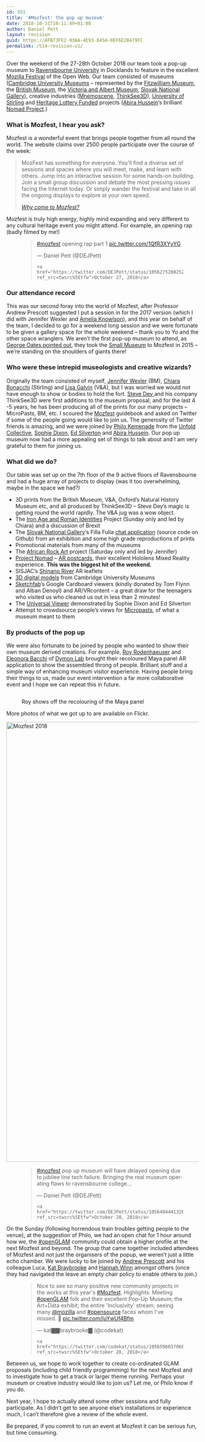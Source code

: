 ```yaml
---
id: 551
title: '#Mozfest: the pop up museum'
date: 2018-10-31T10:11:49+01:00
author: Daniel Pett
layout: revision
guid: https://AFB73FE2-93AA-4E93-845A-8EF6E2B479FC
permalink: /514-revision-v1/
---
```

<p class="has-text-color has-background has-drop-cap has-vivid-red-color has-very-light-gray-background-color">
  Over the weekend of the 27-28th October 2018 our team took a pop-up museum to <a href="https://www.ravensbourne.ac.uk/">Ravensbourne University</a> in Docklands to feature in the excellent <a href="https://mozillafestival.org/">Mozilla Festival</a> of the Open Web. Our team consisted of museums (<a href="https://www.museums.cam.ac.uk/">Cambridge University Museums</a> &#8211; represented by the <a href="https://www.fitzmuseum.cam.ac.uk/">Fitzwilliam Museum</a>, the <a href="http://britishmuseum.org">British Museum</a>, the <a href="https://www.vam.ac.uk/">Victoria and Albert Museum</a>, <a href="https://www.sng.sk/en">Slovak National Gallery</a>), creative industries (<a href="https://mnemoscene.io/">Mnemoscene</a>, <a href="https://www.thinksee3d.com/">ThinkSee3D</a>), <a href="https://www.stir.ac.uk/">University of Stirling</a> and <a href="https://www.hlf.org.uk/">Heritage Lottery Funded</a> projects (<a href="https://twitter.com/AbiraHussein">Abira Hussein</a>&#8216;s brilliant <a href="https://nomad-project.co.uk/">Nomad Project</a>.)
</p>

### What is Mozfest, I hear you ask?

Mozfest is a wonderful event that brings people together from all round the world. The website claims over 2500 people participate over the course of the week:

<blockquote class="wp-block-quote">
  <p>
    MozFest has something for everyone. You’ll find a diverse set of sessions and spaces where you will meet, make, and learn with others. Jump into an interactive session for some hands-on building. Join a small group discussion and debate the most pressing issues facing the Internet today. Or simply wander the festival and take in all the ongoing displays to explore at your own speed.
  </p>
  
  <cite><a href="https://mozillafestival.org/why-come-to-mozfest">Why come to Mozfest?</a></cite>
</blockquote>

Mozfest is truly high energy, highly mind expanding and very different to any cultural heritage event you might attend. For example, an opening rap (badly filmed by me!)&nbsp;<figure class="wp-block-embed-twitter wp-block-embed is-type-rich is-provider-twitter">

<div class="wp-block-embed__wrapper">
  <blockquote class="twitter-tweet" data-width="500" data-dnt="true">
    <p lang="en" dir="ltr">
      <a href="https://twitter.com/hashtag/mozfest?src=hash&ref_src=twsrc%5Etfw">#mozfest</a> opening rap part 1 <a href="https://t.co/1QfR3XYyYG">pic.twitter.com/1QfR3XYyYG</a>
    </p>&mdash; Daniel Pett (@DEJPett) 
    
    <a href="https://twitter.com/DEJPett/status/1056275200252264449?ref_src=twsrc%5Etfw">October 27, 2018</a>
  </blockquote>
</div></figure> 

### Our attendance record

This was our second foray into the world of Mozfest, after Professor Andrew Prescott suggested I put a session in for the 2017 version (which I did with Jennifer Wexler and [Amelia Knowlson](http://ameliaknowlson.com/)), and this year on behalf of the team, I decided to go for a weekend long session and we were fortunate to be given a gallery space for the whole weekend &#8211; thank you to Yo and the other space wranglers. We aren&#8217;t the first pop-up museum to attend, as [George Oates pointed out](https://twitter.com/ukglo/status/1056502154440130560), they took the [Small Museum](https://thesmallmuseum.org/2015/11/14/the-small-museum-v2/) to Mozfest in 2015 &#8211; we&#8217;re standing on the shoulders of giants there!

### Who were these intrepid museologists and creative wizards?

Originally the team consisted of myself, [Jennifer Wexler](https://twitter.com/JWexlerBM) (BM), [Chiara Bonacchi](https://twitter.com/ChBonacchi) (Stirling) and [Lisa Galvin](https://twitter.com/LisaGalvin_) (V&A), but I was worried we would not have enough to show or bodies to hold the fort. [Steve Dey&nbsp;](https://twitter.com/thinksee3d)and his company ThinkSee3D were first additions to the museum proposal, and for the last 4 -5 years, he has been producing all of the prints for our many projects &#8211; MicroPasts, BM, etc. I scoured the [Mozfest](https://mozillafestival.org/) guidebook and asked on Twitter if some of the people going would like to join us. The generosity of Twitter friends is amazing, and we were joined by [Philo&nbsp;Kemenade](https://twitter.com/phivk) from the [Unfold Collective](http://unfold.is/), [Sophie Dixon](https://twitter.com/SophieDixon1), [Ed Silverton](https://twitter.com/edsilv) and [Abira Hussein](https://twitter.com/AbiraHussein). Our pop up museum now had a more appealing set of things to talk about and I am very grateful to them for joining us.

### What did we do?&nbsp;

Our table was set up on the 7th floor of the 9 active floors of Ravensbourne and had a huge array of projects to display (was it too overwhelming, maybe in the space we had?)

  * 3D prints from the British Museum, V&A, Oxford&#8217;s Natural History Museum etc, and all produced by ThinkSee3D &#8211; Steve Dey&#8217;s magic is getting round the world rapidly. The V&A jug was a wow object.&nbsp;
  * The [Iron Age and Roman Identities](http://ancientidentities.org/) Project (Sunday only and led by Chiara) and a discussion of Brexit
  * The [Slovak National Gallery](https://sng.sk/)&#8216;s Filla Fulla&nbsp;[chat application](https://fillafulla.sng.sk/) (source code on Github) from an exhibition and some high grade reproductions of prints
  * Promotional materials from many of the museums
  * The [African Rock Art](https://africanrockart.britishmuseum.org) project (Saturday only and led by Jennifer)&nbsp;
  * [Project Nomad](https://nomad-project.co.uk/) &#8211; [AR postcards](https://nomad-project.co.uk/ar), their excellent Hololens Mixed Reality experience. **This was the biggest hit of the weekend.&nbsp;**
  * SISJAC&#8217;s [Shinano River](http://sainsbury-institute.org/research/archaeology-and-heritage/shinano-river/) AR leaflets
  * [3D digital models](https://sketchfab.com/danielpett/collections/university-of-cambridge-museums) from Cambridge University Museums
  * [Sketchfab](https://sketchfab.com)&#8216;s Google Cardboard viewers (kindly donated by Tom Flynn and Alban Denoyl) and AR/VRcontent &#8211; a great draw for the teenagers who visited us who cleaned us out in less than 2 minutes!
  * The [Universal Viewer](http://universalviewer.io) demonstrated by Sophie Dixon and Ed Silverton
  * Attempt to crowdsource people&#8217;s views for [Micropasts](https://micropasts.org), of what a museum meant to them

### By products of the pop up

We were also fortunate to be joined by people who wanted to show their own museum derived creations. For example,&nbsp;[Roy Rodenhaeuser](https://twitter.com/RoyRodenhaeuser) and [Eleonora Bacchi](https://twitter.com/EleonoraBacchi) of [Dymon Lab](https://www.dymonlab.com/) brought their recoloured Maya panel AR application to show the assembled throng of people. Brilliant stuff and a simple way of enhancing museum visitor experience. Having people bring their things to us, made our event intervention a far more collaborative event and I hope we can repeat this in future.&nbsp;<figure class="wp-block-image">

<img src="http://museologi.st/images/uploads/2018/10/43797819330_3916327fd1_k.jpg" alt="" class="wp-image-517" srcset="https://museologi.st/images/uploads/2018/10/43797819330_3916327fd1_k.jpg 2048w, https://museologi.st/images/uploads/2018/10/43797819330_3916327fd1_k-300x169.jpg 300w, https://museologi.st/images/uploads/2018/10/43797819330_3916327fd1_k-768x432.jpg 768w, https://museologi.st/images/uploads/2018/10/43797819330_3916327fd1_k-1024x576.jpg 1024w" sizes="(max-width: 2048px) 100vw, 2048px" /> <figcaption>Roy shows off the recolouring of the Maya panel</figcaption></figure> 

More photos of what we got up to are available on Flickr.&nbsp;

<a data-flickr-embed="true" href="https://www.flickr.com/photos/dankate/albums/72157702805961974" title="Mozfest 2018"><img src="https://farm2.staticflickr.com/1975/44701687655_0ac9356ac0_k.jpg" width="2048" height="1152" alt="Mozfest 2018" /></a> <figure class="wp-block-embed-twitter wp-block-embed is-type-rich is-provider-twitter">

<div class="wp-block-embed__wrapper">
  <blockquote class="twitter-tweet" data-width="500" data-dnt="true">
    <p lang="en" dir="ltr">
      <a href="https://twitter.com/hashtag/mozfest?src=hash&ref_src=twsrc%5Etfw">#mozfest</a> pop up museum will have delayed opening due to jubilee line tech failure. Bringing the real museum operating flaws to ravensbourne college&#8230;
    </p>&mdash; Daniel Pett (@DEJPett) 
    
    <a href="https://twitter.com/DEJPett/status/1056494441320595456?ref_src=twsrc%5Etfw">October 28, 2018</a>
  </blockquote>
</div></figure> 

On the Sunday (following horrendous train troubles getting people to the venue), at the suggestion of Philo, we had an open chat for 1 hour around how we, the [#openGLAM](https://openglam.org/) community could obtain a higher profile at the next Mozfest and beyond. The group that came together included attendees of Mozfest and not just the organisers of the popup, we weren&#8217;t just a little echo chamber. We were lucky to be joined by [Andrew Prescott](https://twitter.com/Ajprescott) and his colleague Luca, [Kat Braybrooke](https://twitter.com/codekat) and [Hannah Winn](https://twitter.com/HannahWinn3) amongst others (once they had navigated the leave an empty chair policy to enable others to join.)<figure class="wp-block-embed-twitter wp-block-embed is-type-rich is-provider-twitter">

<div class="wp-block-embed__wrapper">
  <blockquote class="twitter-tweet" data-width="500" data-dnt="true">
    <p lang="en" dir="ltr">
      Nice to see so many positive new community projects in the works at this year's <a href="https://twitter.com/hashtag/Mozfest?src=hash&ref_src=twsrc%5Etfw">#Mozfest</a>. Highlights: Meeting <a href="https://twitter.com/hashtag/openGLAM?src=hash&ref_src=twsrc%5Etfw">#openGLAM</a> folk and their excellent Pop-Up Museum; the Art+Data exhibit; the entire 'Inclusivity' stream; seeing many <a href="https://twitter.com/mozilla?ref_src=twsrc%5Etfw">@mozilla</a> and <a href="https://twitter.com/hashtag/opensource?src=hash&ref_src=twsrc%5Etfw">#opensource</a> faces whom I've missed. 🎉 <a href="https://t.co/IuYwUf4Bfm">pic.twitter.com/IuYwUf4Bfm</a>
    </p>&mdash; kat▇▇braybrooke▇ (@codekat) 
    
    <a href="https://twitter.com/codekat/status/1056596037060755457?ref_src=twsrc%5Etfw">October 28, 2018</a>
  </blockquote>
</div></figure> 

Between us, we hope to work together to create co-ordinated GLAM proposals (including child friendly programming) for the next Mozfest and to investigate how to get a track or larger theme running. Perhaps your museum or creative industry would like to join us? Let me, or Philo know if you do.&nbsp;

Next year, I hope to actually attend some other sessions and fully participate. As I didn&#8217;t get to see anyone else&#8217;s installations or experience much, I can&#8217;t therefore give a review of the whole event.&nbsp;

Be prepared, if you commit to run an event at Mozfest it can be serious fun, but time consuming.&nbsp;
